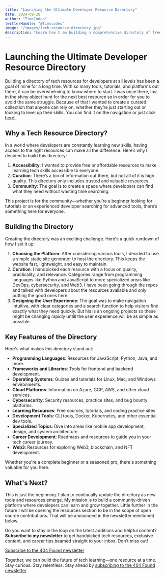 ```yaml
---
title: "Launching the Ultimate Developer Resource Directory"
date: 2024-09-28
author: "TimoCodes"
twitterHandle: "@timocodes"
image: "/images/tech-resource-directory.jpg"
description: "Learn how I am building a comprehensive directory of free and affordable resources for developers of all levels."
---
```


# Launching the Ultimate Developer Resource Directory

Building a directory of tech resources for developers at all levels has been a goal of mine for a long time. With so many tools, tutorials, and platforms out there, it can be overwhelming to know where to start. I was once there, lost in the shiny object hunt for the next best resource so in order for you to avoid the same struggle. Because of that I wanted to create a curated collection that anyone can rely on, whether they’re just starting out or looking to level up their skills. You can find it on the navigation or just click <a href="https://timocodes.com/resources/" target="_blank">here!</a>

## Why a Tech Resource Directory?

In a world where developers are constantly learning new skills, having access to the right resources can make all the difference. Here’s why I decided to build this directory:

1. **Accessibility**: I wanted to provide free or affordable resources to make learning tech skills accessible to everyone.
2. **Curation**: There’s a ton of information out there, but not all of it is high quality. This directory only includes trusted and valuable resources.
3. **Community**: The goal is to create a space where developers can find what they need without wasting time searching.

This project is for the community—whether you’re a beginner looking for tutorials or an experienced developer searching for advanced tools, there’s something here for everyone.

## Building the Directory

Creating the directory was an exciting challenge. Here's a quick rundown of how I set it up:

1. **Choosing the Platform**: After considering various tools, I decided to use a simple static site generator to host the directory. This keeps the website fast, lightweight, and easy to maintain.
2. **Curation**: I handpicked each resource with a focus on quality, practicality, and relevance. Categories range from programming languages like Python and JavaScript to more specialized areas like DevOps, cybersecurity, and Web3. I have been going through the repos and talked with developers about the resources available and only putting the good ones here.
3. **Designing the User Experience**: The goal was to make navigation intuitive, with clear categories and a search function to help visitors find exactly what they need quickly. But his is an ongoing projects so these might be changing rapidly untill the user experience will be as simple as possible.

## Key Features of the Directory

Here's what makes this directory stand out:

- **Programming Languages**: Resources for JavaScript, Python, Java, and more.
- **Frameworks and Libraries**: Tools for frontend and backend development.
- **Operating Systems**: Guides and tutorials for Linux, Mac, and Windows environments.
- **Cloud Platforms**: Information on Azure, GCP, AWS, and other cloud services.
- **Cybersecurity**: Security resources, practice sites, and bug bounty platforms.
- **Learning Resources**: Free courses, tutorials, and coding practice sites.
- **Development Tools**: CLI tools, Docker, Kubernetes, and other essential dev tools.
- **Specialized Topics**: Dive into areas like mobile app development, design, and system architecture.
- **Career Development**: Roadmaps and resources to guide you in your tech career journey.
- **Web3**: Resources for exploring Web3, blockchain, and NFT development.

Whether you're a complete beginner or a seasoned pro, there's something valuable for you here. 

## What's Next?

This is just the beginning. I plan to continually update the directory as new tools and resources emerge. My mission is to build a community-driven platform where developers can learn and grow together. Little further in the future I will be opening the resources section to be in the scope of open source contributions. That will be announced in the newsletter mentioned below.

Do you want to stay in the loop on the latest additions and helpful content? **Subscribe to my newsletter** to get handpicked tech resources, exclusive content, and career tips beamed straight to your inbox. Don’t miss out!

<a href="https://404-found.beehiiv.com/subscribe" target="_blank">Subscribe to the 404 Found newsletter</a>


Together, we can build the future of tech learning—one resource at a time.
Stay curious. Stay relentless. Stay ahead by <a href="https://404-found.beehiiv.com/subscribe" target="_blank">subscribing to the 404 Found newsletter</a>
